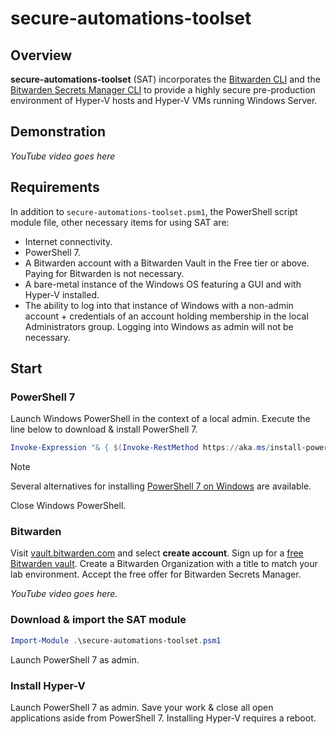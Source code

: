 # secure-automations-toolset

## Overview
**secure-automations-toolset** (SAT) incorporates the [Bitwarden CLI](https://bitwarden.com/help/cli/) and the [Bitwarden Secrets Manager CLI](https://bitwarden.com/help/secrets-manager-cli/) to provide a highly secure pre-production environment of Hyper-V hosts and Hyper-V VMs running Windows Server. 

## Demonstration
_YouTube video goes here_

## Requirements
In addition to `secure-automations-toolset.psm1`, the PowerShell script module file, other necessary items for using SAT are:  
* Internet connectivity. 
* PowerShell 7. 
* A Bitwarden account with a Bitwarden Vault in the Free tier or above. Paying for Bitwarden is not necessary. 
* A bare-metal instance of the Windows OS featuring a GUI and with Hyper-V installed.
* The ability to log into that instance of Windows with a non-admin account + credentials of an account holding membership in the local Administrators group. Logging into Windows as admin will not be necessary. 

## Start
### PowerShell 7
Launch Windows PowerShell in the context of a local admin. Execute the line below to download & install PowerShell 7. 

```powershell
Invoke-Expression "& { $(Invoke-RestMethod https://aka.ms/install-powershell.ps1) } -UseMSI"
```

> [!NOTE]
> Several alternatives for installing [PowerShell 7 on Windows](https://learn.microsoft.com/en-us/powershell/scripting/install/installing-powershell-on-windows) are available. 

Close Windows PowerShell. 

### Bitwarden
Visit [vault.bitwarden.com](https://vault.bitwarden.com/#/login) and select **create account**. Sign up for a [free Bitwarden vault](https://bitwarden.com/go/start-free/). Create a Bitwarden Organization with a title to match your lab environment. Accept the free offer for Bitwarden Secrets Manager. 

_YouTube video goes here._

### Download & import the SAT module
```powershell
Import-Module .\secure-automations-toolset.psm1
```

Launch PowerShell 7 as admin. 

### Install Hyper-V
Launch PowerShell 7 as admin. Save your work & close all open applications aside from PowerShell 7. Installing Hyper-V requires a reboot. 

```powershell

```
